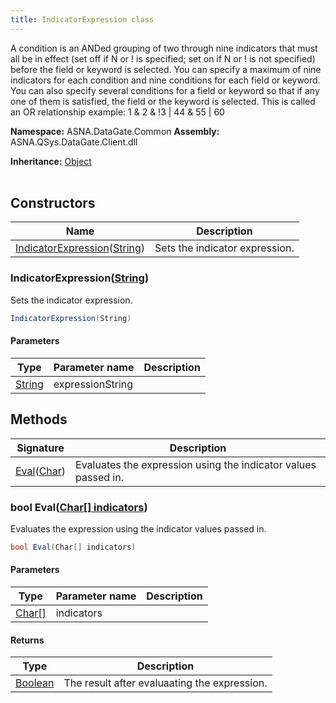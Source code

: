 ```yaml
---
title: IndicatorExpression class
---
```


A condition is an ANDed grouping of two through nine indicators that
must all be in effect (set off if N or ! is specified; set on if N
or ! is not specified) before the field or keyword is selected. You can
specify a maximum of nine indicators for each condition and nine
conditions for each field or keyword. You can also specify several
conditions for a field or keyword so that if any one of them is
satisfied, the field or the keyword is selected. This is called an OR
relationship
example: 1 & 2 & !3 | 44 & 55 | 60

**Namespace:** ASNA.DataGate.Common
**Assembly:** ASNA.QSys.DataGate.Client.dll

**Inheritance:** [Object](https://docs.microsoft.com/en-us/dotnet/api/system.object)
<br>
<br>

## Constructors

| Name | Description |
| --- | --- |
| [IndicatorExpression](#indicatorexpressionstring)([String](https://docs.microsoft.com/en-us/dotnet/api/system.string)) | Sets the indicator expression.

### IndicatorExpression([String](https://docs.microsoft.com/en-us/dotnet/api/system.string))

Sets the indicator expression.

```cs
IndicatorExpression(String)
```

#### Parameters

| Type | Parameter name | Description
| --- | --- | ---
| [String](https://docs.microsoft.com/en-us/dotnet/api/system.string) | expressionString | 

## Methods

| Signature | Description |
| --- | --- |
| [Eval](#bool-evalchar--indicators)([Char](https://docs.microsoft.com/en-us/dotnet/api/system.char)) | Evaluates the expression using the indicator values passed in.

### bool Eval([Char\[\] indicators](https://docs.microsoft.com/en-us/dotnet/api/system.char))

Evaluates the expression using the indicator values passed in.

```cs
bool Eval(Char[] indicators)
```

#### Parameters

| Type | Parameter name | Description
| --- | --- | ---
| [Char\[\]](https://docs.microsoft.com/en-us/dotnet/api/system.char) | indicators | 

#### Returns

| Type | Description
| --- | ---
| [Boolean](https://docs.microsoft.com/en-us/dotnet/api/system.boolean) | The result after evaluaating the expression.
